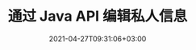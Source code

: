 ---
############################# Static ############################
layout: "product"
date: 2021-04-27T09:31:06+03:00
draft: false

product: "Redaction"
product_tag: "redaction"
platform: "Java"
platform_tag: "java"

############################# Head ############################
head_title: "Java 编辑 API |隐藏 PDF Word Excel 图像中的敏感数据"
head_description: "Java 文档编校 API – 通过各种编校类型隐藏 PDF、Word、Excel、PowerPoint 演示文稿和光栅图像中的个人数据."

############################# Header ############################
title: "通过 Java API 编辑私人信息"
description: "使用 Java 编校 API 从文档、工作表、演示文稿、PDF 和光栅图像文件中排除或隐藏个人信息和元数据."
button:
    enable: true

############################# SubMenu ############################
submenu:
    enable: true
    
    left:
        img_alt: "GroupDocs.Redaction for Java"
        image: "https://www.groupdocs.cloud/templates/groupdocs/images/product-logos/groupdocs-redaction-java.png"
        product: "GroupDocs.Redaction"
        platform: "Java"

    middle:
        button:
            # button loop
            - link: "#overview"
              text: "概述"

            # button loop
            - link: "#features"
              text: "特征"

            # button loop
            - link: "#support"
              text: "Support"

            # button loop
            - link: "https://products.groupdocs.app/redaction"
              text: "Live Demo"

            # button loop
            - link: "https://purchase.groupdocs.com/pricing/redaction/java"
              text: "价钱"

    right:
        link_download: "https://downloads.groupdocs.com/redaction"
        link_learn: "https://docs.groupdocs.com/redaction/java/"
        link_buy: "https://purchase.groupdocs.com"

############################# Overview ############################
overview:
    enable: true
    content: |
      GroupDocs.Redaction for Java API 允许开发人员从 Microsoft Word、Excel、PowerPoint、PDF 和图像等流行文件格式中删除敏感数据，以便可以使用和分发，但仍然可以保护机密信息。编校库提供了一个独立于格式的单一界面，可以通过文本、元数据和注释编校类型编校任何类型的分类信息，包括社会保险号、医疗信息、财务、专有、法律甚至贸易细节。它允许您以原始格式保存文档，并使用原始页面的光栅图像创建经过净化的 PDF 文档。
    tabs:
      enable: true
      
      ## TAB ONE ##
      tab_one:
        description: |
           以下是 Java 的 GroupDocs.Redaction 的概述：
      
        right:
          enable: true
          icon: "fab fa-html5"
          title: "概述"
          content: |
            * 编辑文本
            * 编辑元数据
            * 编辑注释
            * 编辑表格文档
            * 编辑受保护的文件
            * 定制
      
      ## TAB TWO ##
      tab_two:
        description: |
          GroupDocs.Redaction for Java 支持以下 [文档文件格式](https://docs.groupdocs.com/redaction/java/supported-document-formats/)：

        right:
          enable: true
          table:
            # table loop
            - title: "编辑文本, Metadata & Comments"
              content: |
                * **Word**: DOC, DOCX, DOT, ODT, DOTX, DOCM, DOTM, RTF
                * **Excel**: XLS, XLSX, XLT, XLTX, XLSM, XLTM, CSV
                * **PowerPoint**: PPT, PPTX, PPS, PPSX, POTX, PPTM, PPSM, POTM
                * **固定布局**: PDF
                * **光栅图像**: JPG, BMP, PNG, GIF, TIFF

      ## TAB THREE ##
      tab_three:
        description: |
          GroupDocs.Redaction for Java 支持以下操作系统、框架和包管理器:
        
        left:
          enable: true
          table:
            # table loop
            - icon: "fab fa-windows"
              title: "操作系统"
              content: |
                * Microsoft Windows Desktop
                * Microsoft Windows Server
                * Linux
                * MacOS

            # table loop
            - icon: "fas fa-code"
              title: "支持的框架"
              content: |
                * Java 7 (1.7) 及更高版本

        right:
          enable: true
          table:
            # table loop
            - icon: "fas fa-cogs"
              title: "开发环境"
              content: |
                * NetBeans
                * IntelliJ IDEA
                * Eclipse

            # table loop
            - icon: "fas fa-tools"
              title: "构建自动化工具"
              content: |
                * Maven

############################# Features ############################
features:
    enable: true
    title: "GroupDocs.Redaction for Java 特征"

    feature:
      # feature loop
      - icon: "fas fa-copy"
        content: "搜索和编辑搜索字符串的完全匹配"

      # feature loop
      - icon: "fas fa-eye"
        content: "控制编辑过程并跳过特定匹配"

      # feature loop
      - icon: "fas fa-bolt"
        content: "使用正则表达式查找和编辑"
      
      # feature loop
      - icon: "fas fa-file-powerpoint"
        content: "内置对办公格式和 PDF 的支持"

      # feature loop
      - icon: "fas fa-code"
        content: "清除元数据或编辑元数据值"

      # feature loop
      - icon: "fas fa-cloud"
        content: "限制对特定工作表和列的编辑"

      # feature loop
      - icon: "fas fa-remove-format"
        content: "删除注释或编辑其文本"

      # feature loop
      - icon: "fas fa-comment-slash"
        content: "使用文本（豁免代码）或图形（彩色矩形）密文"

      # feature loop
      - icon: "fas fa-location-arrow"
        content: "将文档保存为原始格式或带有原始页面光栅图像的 PDF"

      # feature loop
      - icon: "fas fa-border-all"
        content: "支持光栅图像格式和图像区域编辑"

      # feature loop
      - icon: "fas fa-wrench"
        content: "用于实现自定义编辑和格式的集成接口"

      # feature loop
      - icon: "fas fa-columns"
        content: "从图像文件中编辑或删除 EXIF 元数据"

      # feature loop
      - icon: "fas fa-file-word"
        content: "编辑 PDF、Word 和演示文稿文档中的嵌入图像"

    more_feature:
      # more_feature_loop
      - title: "通过编辑您的机密数据确保隐私"
        content: |
          GroupDocs.Redaction for Java 库使开发人员能够通过使用各种编校类型从受支持的文档中编校文本和图像。使用我们的 Redaction API 非常简单直接。  

          以下代码示例使用表格文档（例如 Microsoft Excel 电子表格），其中编辑范围可以限制为特定的工作表和/或列。它使用过滤器在工作表“客户”上用电子邮件编辑第二列，使文档中的所有其他电子邮件保持不变。

          ```java
          // 创建一个 Redactor 类的实例
          final Redactor redactor  = new Redactor("sample.xlsx");
          try
          {
              CellFilter filter = new CellFilter();
              filter.setColumnIndex(1);
              filter.setWorkSheetName("Customers");
              Pattern expression = Pattern.compile("^\\w+([-+.']\\w+)*@\\w+([-.]\\w+)*\\.\\w+([-.]\\w+)*$");
              // 应用编辑
              RedactorChangeLog result = redactor.apply(new CellColumnRedaction(filter, expression, new ReplacementOptions("[customer email]")));
              if (result.getStatus() != RedactionStatus.Failed)
              {
                  SaveOptions so = new SaveOptions();
                  so.setAddSuffix(true);
                  so.setRasterizeToPDF(false);
                  redactor.save(so);
              };
          }
          finally { redactor.close(); }
          ```

############################# Support ############################
support:
    enable: true

############################# Solutions ############################
solutions:
    enable: true
    title: "GroupDocs.Redaction 为其他流行的开发环境提供文档查看 API"

    solution:
        # solution loop
        - img_alt: "GroupDocs.Redaction for .NET"
          image: "/border/groupdocs-redaction-net.svg"
          product: "GroupDocs.Redaction"
          platform: ".NET"
          link: "/redaction/net/"

        # solution loop
        - img_alt: "GroupDocs.Redaction for Python via .NET"
          image: "/border/groupdocs-redaction-python-net.svg"
          product: "GroupDocs.Redaction"
          platform: "Python via .NET"
          link: "/redaction/python-net/"

############################# Back to top ###############################
back_to_top:
  enable: true
---